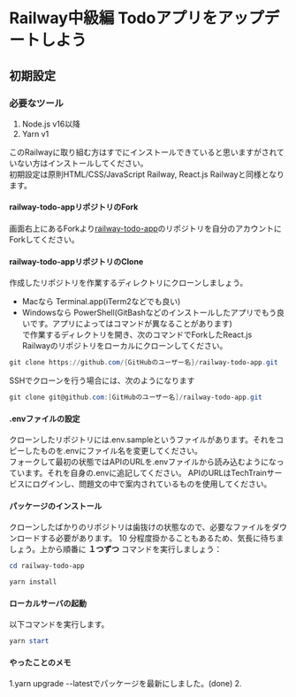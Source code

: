 # Railway中級編 Todoアプリをアップデートしよう

## 初期設定

### 必要なツール

1. Node.js v16以降
2. Yarn v1

このRailwayに取り組む方はすでにインストールできていると思いますがされていない方はインストールしてください。  
初期設定は原則HTML/CSS/JavaScript Railway, React.js Railwayと同様となります。

#### railway-todo-appリポジトリのFork

画面右上にあるForkより[railway-todo-app](https://github.com/TechBowl-japan/railway-todo-app)のリポジトリを自分のアカウントにForkしてください。

#### railway-todo-appリポジトリのClone

作成したリポジトリを作業するディレクトリにクローンしましょう。

- Macなら Terminal.app(iTerm2などでも良い)
- Windowsなら PowerShell(GitBashなどのインストールしたアプリでもう良いです。アプリによってはコマンドが異なることがあります)  
  で作業するディレクトリを開き、次のコマンドでForkしたReact.js　Railwayのリポジトリをローカルにクローンしてください。

```powershell
git clone https://github.com/{GitHubのユーザー名}/railway-todo-app.git
```

SSHでクローンを行う場合には、次のようになります

```powershell
git clone git@github.com:[GitHubのユーザー名]/railway-todo-app.git
```

#### .envファイルの設定

クローンしたリポジトリには.env.sampleというファイルがあります。それをコピーしたものを.envにファイル名を変更してください。  
フォークして最初の状態ではAPIのURLを.envファイルから読み込むようになっています。それを自身の.envに追記してください。
APIのURLはTechTrainサービスにログインし、問題文の中で案内されているものを使用してください。

#### パッケージのインストール

クローンしたばかりのリポジトリは歯抜けの状態なので、必要なファイルをダウンロードする必要があります。 10 分程度掛かることもあるため、気長に待ちましょう。上から順番に **１つずつ** コマンドを実行しましょう：

```powershell
cd railway-todo-app

yarn install
```

#### ローカルサーバの起動

以下コマンドを実行します。

```powershell
yarn start
```

#### やったことのメモ

1.yarn upgrade --latestでパッケージを最新にしました。(done) 2.
